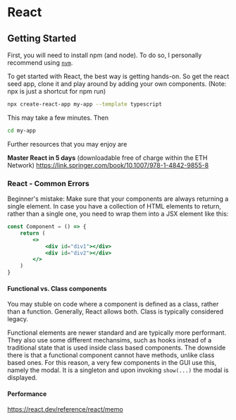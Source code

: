 # React

## Getting Started
First, you will need to install npm (and node). To do so, I personally recommend using [`nvm`](https://github.com/nvm-sh/nvm).

To get started with React, the best way is getting hands-on. So get the react seed app,
clone it and play around by adding your own components. (Note: npx is just a shortcut for npm run)

```sh
npx create-react-app my-app --template typescript
```

This may take a few minutes. Then 

```sh
cd my-app
```

Further resources that you may enjoy are

**Master React in 5 days** (downloadable free of charge within the ETH Network)
https://link.springer.com/book/10.1007/978-1-4842-9855-8


### React - Common Errors
Beginner's mistake: Make sure that your components are always returning a single element. In case you have a collection of HTML elements
to return, rather than a single one, you need to wrap them into a JSX element like this:

```jsx
const Component = () => {
    return (
        <>
            <div id="div1"></div>
            <div id="div2"></div>
        </>
    )
}
```

#### Functional vs. Class components
You may stuble on code where a component is defined as a class, rather than a function.
Generally, React allows both. Class is typically considered legacy.

Functional elements are newer standard and are typically more performant. They also use some different
mechansims, such as hooks instead of a traditional state that is used inside class based components.
The downside there is that a functional component cannot have methods, unlike class based ones. For this
reason, a very few components in the GUI use this, namely the modal. It is a singleton and upon invoking 
`show(...)` the modal is displayed.


#### Performance
https://react.dev/reference/react/memo
